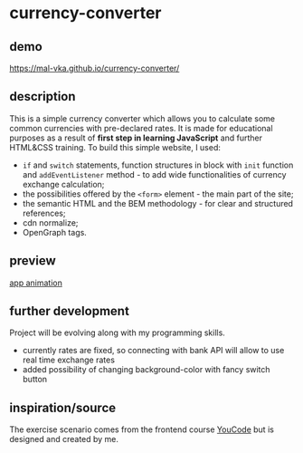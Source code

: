 # currency-converter
## demo
https://mal-vka.github.io/currency-converter/

## description
This is a simple currency converter which allows you to calculate some common currencies with pre-declared rates.
It is made for educational purposes as a result of **first step in learning JavaScript** and further HTML&CSS training.
To build this simple website, I used:
- `if` and `switch` statements, function structures in block with `init` function and `addEventListener` method - to add wide functionalities of currency exchange calculation;
- the possibilities offered by the `<form>` element - the main part of the site;
- the semantic HTML and the BEM methodology - for clear and structured references;
- cdn normalize;
- OpenGraph tags.

## preview
[app animation](images/app-animation.gif)

## further development
Project will be evolving along with my programming skills.
- currently rates are fixed, so connecting with bank API will allow to use real time exchange rates
- added possibility of changing background-color with fancy switch button

## inspiration/source
The exercise scenario comes from the frontend course [YouCode](https://youcode.pl/) but is designed and created by me.
